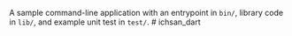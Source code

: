 A sample command-line application with an entrypoint in `bin/`, library code
in `lib/`, and example unit test in `test/`.
#   i c h s a n _ d a r t  
 